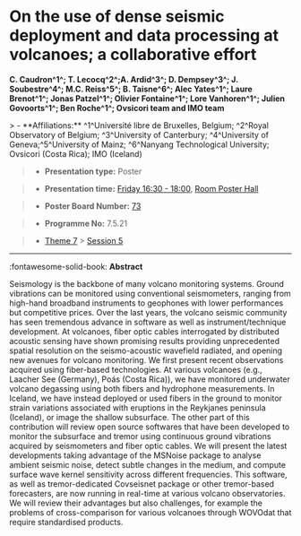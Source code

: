 # On the use of dense seismic deployment and data processing at volcanoes; a collaborative effort

**C. Caudron^1^; T. Lecocq^2^;A. Ardid^3^; D. Dempsey^3^; J. Soubestre^4^; M.C. Reiss^5^; B. Taisne^6^; Alec Yates^1^; Laure Brenot^1^; Jonas Patzel^1^; Olivier Fontaine^1^; Lore Vanhoren^1^; Julien Govoorts^1^; Ben Roche^1^; Ovsicori team and IMO team**

<!-- more -->> - **Affiliations:** ^1^Université libre de Bruxelles, Belgium; ^2^Royal Observatory of Belgium; ^3^University of Canterbury; ^4^University of Geneva;^5^University of Mainz; ^6^Nanyang Technological University; Ovsicori (Costa Rica); IMO (Iceland)

> - **Presentation type:** Poster

> - **Presentation time:** [Friday 16:30 - 18:00](../sessions_comparison.md#__tabbed_4_6), [Room Poster Hall](../maps_venue.md#__tabbed_1_1)

> - **Poster Board Number:** [73](../map_poster_boards.md#friday)

> - **Programme No:** 7.5.21

> - [Theme 7](../theme7.md) > [Session 5](../sessions/session-7-5.md)

--- 

:fontawesome-solid-book: **Abstract**

Seismology is the backbone of many volcano monitoring systems. Ground vibrations can be monitored using conventional seismometers, ranging from high-hand broadband instruments to geophones with lower performances but competitive prices. Over the last years, the volcano seismic community has seen tremendous advance in software as well as instrument/technique development. At volcanoes, fiber optic cables interrogated by distributed acoustic sensing have shown promising results providing unprecedented spatial resolution on the seismo-acoustic wavefield radiated, and opening new avenues for volcano monitoring.
We first present recent observations acquired using fiber-based technologies. At various volcanoes (e.g., Laacher See (Germany), Poás (Costa Rica)), we have monitored underwater volcano degassing using both fibers and hydrophone measurements. In Iceland, we have instead deployed or used fibers in the ground to monitor strain variations associated with eruptions in the Reykjanes peninsula (Iceland), or image the shallow subsurface.
The other part of this contribution will review open source softwares that have been developed to monitor the subsurface and tremor using continuous ground vibrations acquired by seismometers and fiber optic cables. We will present the latest developments taking advantage of the MSNoise package to analyse ambient seismic noise, detect subtle changes in the medium, and compute surface wave kernel sensitivity across different frequencies. This software, as well as tremor-dedicated Covseisnet package or other tremor-based forecasters, are now running in real-time at various volcano observatories. We will review their advantages but also challenges, for example the problems of cross-comparison for various volcanoes through WOVOdat that require standardised products.

